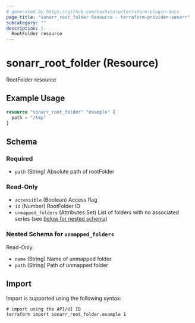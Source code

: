 ```yaml
---
# generated by https://github.com/hashicorp/terraform-plugin-docs
page_title: "sonarr_root_folder Resource - terraform-provider-sonarr"
subcategory: ""
description: |-
  RootFolder resource
---
```


# sonarr_root_folder (Resource)

RootFolder resource

## Example Usage

```terraform
resource "sonarr_root_folder" "example" {
  path = "/tmp"
}
```

<!-- schema generated by tfplugindocs -->
## Schema

### Required

- `path` (String) Absolute path of rootFolder

### Read-Only

- `accessible` (Boolean) Access flag
- `id` (Number) RootFolder ID
- `unmapped_folders` (Attributes Set) List of folders with no associated series (see [below for nested schema](#nestedatt--unmapped_folders))

<a id="nestedatt--unmapped_folders"></a>
### Nested Schema for `unmapped_folders`

Read-Only:

- `name` (String) Name of unmapped folder
- `path` (String) Path of unmapped folder

## Import

Import is supported using the following syntax:

```shell
# import using the API/UI ID
terraform import sonarr_root_folder.example 1
```
